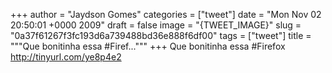 
+++
author = "Jaydson Gomes"
categories = ["tweet"]
date = "Mon Nov 02 20:50:01 +0000 2009"
draft = false
image = "{TWEET_IMAGE}"
slug = "0a37f61267f3fc193d6a739488bd36e888f6df00"
tags = ["tweet"]
title = """Que bonitinha essa #Firef..."""
+++
Que bonitinha essa #Firefox http://tinyurl.com/ye8p4e2

